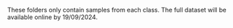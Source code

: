 These folders only contain samples from each class. The full dataset will be available online by 19/09/2024.

